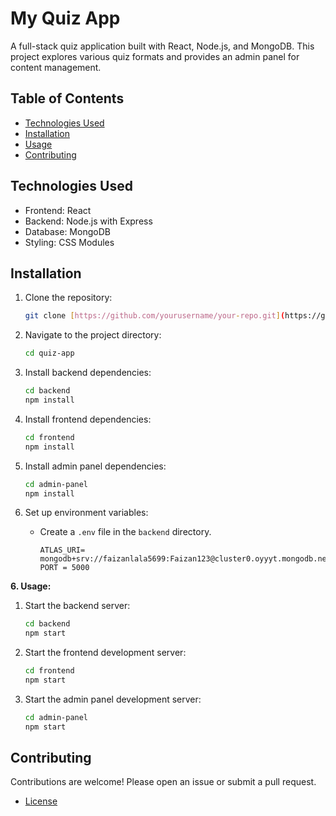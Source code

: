 # My Quiz App

A full-stack quiz application built with React, Node.js, and MongoDB. This project explores various quiz formats and provides an admin panel for content management.

## Table of Contents


-   [Technologies Used](#technologies-used)
-   [Installation](#installation)
-   [Usage](#usage)
-   [Contributing](#contributing)


## Technologies Used

-   Frontend: React
-   Backend: Node.js with Express
-   Database: MongoDB
-   Styling: CSS Modules

## Installation

1.  Clone the repository:

    ```bash
    git clone [https://github.com/yourusername/your-repo.git](https://github.com/yourusername/your-repo.git)
    ```

2.  Navigate to the project directory:

    ```bash
    cd quiz-app
    ```

3.  Install backend dependencies:

    ```bash
    cd backend
    npm install
    ```

4.  Install frontend dependencies:

    ```bash
    cd frontend
    npm install
    ```

5.  Install admin panel dependencies:

    ```bash
    cd admin-panel
    npm install
    ```

6.  Set up environment variables:

    *   Create a `.env` file in the `backend` directory.

        ```
        ATLAS_URI= mongodb+srv://faizanlala5699:Faizan123@cluster0.oyyyt.mongodb.net/
        PORT = 5000
        ```

**6. Usage:**

1.  Start the backend server:

    ```bash
    cd backend
    npm start
    ```

2.  Start the frontend development server:

    ```bash
    cd frontend
    npm start
    ```
3. Start the admin panel development server:
    ```bash
    cd admin-panel
    npm start
    ```
## Contributing

Contributions are welcome! Please open an issue or submit a pull request.
- [License](#license)
